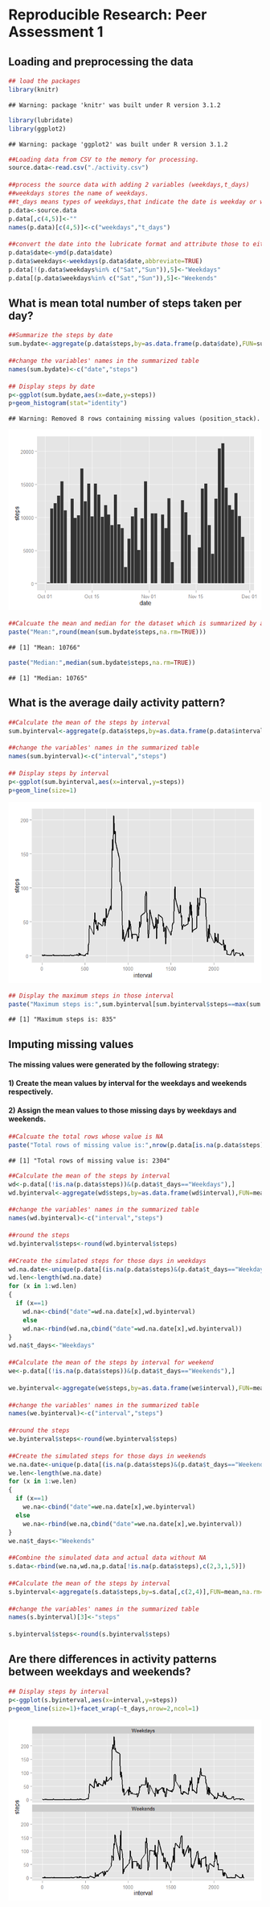 # Reproducible Research: Peer Assessment 1


## Loading and preprocessing the data

```r
## load the packages
library(knitr)
```

```
## Warning: package 'knitr' was built under R version 3.1.2
```

```r
library(lubridate)
library(ggplot2)
```

```
## Warning: package 'ggplot2' was built under R version 3.1.2
```

```r
##Loading data from CSV to the memory for processing.
source.data<-read.csv("./activity.csv")

##process the source data with adding 2 variables (weekdays,t_days)
##weekdays stores the name of weekdays.
##t_days means types of weekdays,that indicate the date is weekday or weekend.
p.data<-source.data
p.data[,c(4,5)]<-""
names(p.data)[c(4,5)]<-c("weekdays","t_days")

##convert the date into the lubricate format and attribute those to either weekdays or weekends
p.data$date<-ymd(p.data$date)
p.data$weekdays<-weekdays(p.data$date,abbreviate=TRUE)
p.data[!(p.data$weekdays%in% c("Sat","Sun")),5]<-"Weekdays"
p.data[(p.data$weekdays%in% c("Sat","Sun")),5]<-"Weekends"
```


## What is mean total number of steps taken per day?

```r
##Summarize the steps by date
sum.bydate<-aggregate(p.data$steps,by=as.data.frame(p.data$date),FUN=sum)

##change the variables' names in the summarized table
names(sum.bydate)<-c("date","steps")

## Display steps by date
p<-ggplot(sum.bydate,aes(x=date,y=steps))
p+geom_histogram(stat="identity")
```

```
## Warning: Removed 8 rows containing missing values (position_stack).
```

![](./PA1_template_files/figure-html/unnamed-chunk-2-1.png) 

```r
##Calcuate the mean and median for the dataset which is summarized by all date.
paste("Mean:",round(mean(sum.bydate$steps,na.rm=TRUE)))
```

```
## [1] "Mean: 10766"
```

```r
paste("Median:",median(sum.bydate$steps,na.rm=TRUE))
```

```
## [1] "Median: 10765"
```

## What is the average daily activity pattern?

```r
##Calculate the mean of the steps by interval
sum.byinterval<-aggregate(p.data$steps,by=as.data.frame(p.data$interval),FUN=mean,na.rm=TRUE)

##change the variables' names in the summarized table
names(sum.byinterval)<-c("interval","steps")

## Display steps by interval
p<-ggplot(sum.byinterval,aes(x=interval,y=steps))
p+geom_line(size=1)
```

![](./PA1_template_files/figure-html/unnamed-chunk-3-1.png) 

```r
## Display the maximum steps in those interval
paste("Maximum steps is:",sum.byinterval[sum.byinterval$steps==max(sum.byinterval$steps),1])
```

```
## [1] "Maximum steps is: 835"
```
## Imputing missing values
#### The missing values were generated by the following strategy:
#### 1) Create the mean values by interval for the weekdays and weekends respectively.
#### 2) Assign the mean values to those missing days by weekdays and weekends.

```r
##Calcuate the total rows whose value is NA
paste("Total rows of missing value is:",nrow(p.data[is.na(p.data$steps),]))
```

```
## [1] "Total rows of missing value is: 2304"
```

```r
##Calculate the mean of the steps by interval
wd<-p.data[(!is.na(p.data$steps))&(p.data$t_days=="Weekdays"),]
wd.byinterval<-aggregate(wd$steps,by=as.data.frame(wd$interval),FUN=mean,na.rm=TRUE)

##change the variables' names in the summarized table
names(wd.byinterval)<-c("interval","steps")

##round the steps
wd.byinterval$steps<-round(wd.byinterval$steps)

##Create the simulated steps for those days in weekdays
wd.na.date<-unique(p.data[(is.na(p.data$steps)&(p.data$t_days=="Weekdays")),]$date)
wd.len<-length(wd.na.date)
for (x in 1:wd.len)
{
  if (x==1)
    wd.na<-cbind("date"=wd.na.date[x],wd.byinterval)
    else
    wd.na<-rbind(wd.na,cbind("date"=wd.na.date[x],wd.byinterval))
}
wd.na$t_days<-"Weekdays"

##Calculate the mean of the steps by interval for weekend
we<-p.data[(!is.na(p.data$steps))&(p.data$t_days=="Weekends"),]

we.byinterval<-aggregate(we$steps,by=as.data.frame(we$interval),FUN=mean,na.rm=TRUE)

##change the variables' names in the summarized table
names(we.byinterval)<-c("interval","steps")

##round the steps
we.byinterval$steps<-round(we.byinterval$steps)

##Create the simulated steps for those days in weekends
we.na.date<-unique(p.data[(is.na(p.data$steps)&(p.data$t_days=="Weekends")),]$date)
we.len<-length(we.na.date)
for (x in 1:we.len)
{
  if (x==1)
    we.na<-cbind("date"=we.na.date[x],we.byinterval)
  else
    we.na<-rbind(we.na,cbind("date"=we.na.date[x],we.byinterval))
}
we.na$t_days<-"Weekends"

##Combine the simulated data and actual data without NA
s.data<-rbind(we.na,wd.na,p.data[!is.na(p.data$steps),c(2,3,1,5)])

##Calculate the mean of the steps by interval
s.byinterval<-aggregate(s.data$steps,by=s.data[,c(2,4)],FUN=mean,na.rm=TRUE)

##change the variables' names in the summarized table
names(s.byinterval)[3]<-"steps"

s.byinterval$steps<-round(s.byinterval$steps)
```

## Are there differences in activity patterns between weekdays and weekends?

```r
## Display steps by interval
p<-ggplot(s.byinterval,aes(x=interval,y=steps))
p+geom_line(size=1)+facet_wrap(~t_days,nrow=2,ncol=1) 
```

![](./PA1_template_files/figure-html/unnamed-chunk-5-1.png) 
